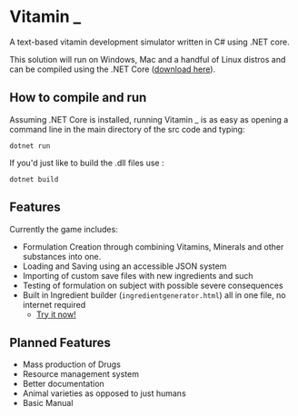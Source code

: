 # Vitamin _
A text-based vitamin development simulator written in C# using .NET core.

This solution will run on Windows, Mac and a handful of Linux distros and can be compiled
using the .NET Core ([download here](https://www.microsoft.com/net/core/platform)).

## How to compile and run
Assuming .NET Core is installed, running Vitamin _ is as easy as opening a command line
in the main directory of the src code and typing:

`dotnet run`

If you'd just like to build the .dll files use :

`dotnet build`

## Features
Currently the game includes: 
- Formulation Creation through combining Vitamins, Minerals and other substances into one.
- Loading and Saving using an accessible JSON system
- Importing of custom save files with new ingredients and such
- Testing of formulation on subject with possible severe consequences
- Built in Ingredient builder (`ingredientgenerator.html`) all in one file, no internet required
    - [Try it now!](jsfiddle.net/o12qpg8t/embedded/result/)
    
## Planned Features
- Mass production of Drugs
- Resource management system
- Better documentation
- Animal varieties as opposed to just humans
- Basic Manual